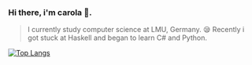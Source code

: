 ### Hi there, i'm carola :owl:.


> I currently study computer science at LMU, Germany.
> :sleepy: Recently i got stuck at Haskell and began to learn C# and Python. 

[![Top Langs](https://github-readme-stats.vercel.app/api/top-langs/?username=carola-niu)](https://github.com/anuraghazra/github-readme-stats)

